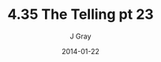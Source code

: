 ---
title: '4.35 The Telling pt 23'
alt: 'Mysteries of the Arcana'
date: '2014-01-22'
author: 'J Gray'
artist: 'Keira'
chapter: '4 In the Beginnings'
filler: false
---